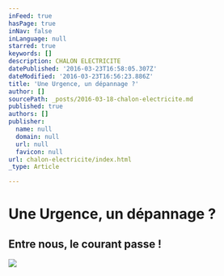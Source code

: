 ```yaml
---
inFeed: true
hasPage: true
inNav: false
inLanguage: null
starred: true
keywords: []
description: CHALON ELECTRICITE
datePublished: '2016-03-23T16:58:05.307Z'
dateModified: '2016-03-23T16:56:23.886Z'
title: 'Une Urgence, un dépannage ?'
author: []
sourcePath: _posts/2016-03-18-chalon-electricite.md
published: true
authors: []
publisher:
  name: null
  domain: null
  url: null
  favicon: null
url: chalon-electricite/index.html
_type: Article

---
```

# Une Urgence, un dépannage ?

## Entre nous, le courant passe !
![](https://s3-us-west-2.amazonaws.com/the-grid-img/p/390b89652804f0424f5ce9da49ed96f77758aafd.jpg)